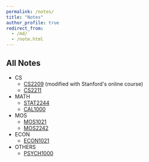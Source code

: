 ```yaml
---
permalink: /notes/
title: "Notes"
author_profile: true
redirect_from:
  - /md/
  - /note.html
---
```



##  All Notes

  * CS
      * [CS2209](https://smallsillyshawn.github.io/files/Stanford%20Logic.html) (modified with Stanford's online course)
      * [CS2211](https://smallsillyshawn.github.io/files/CS2211.html)
  * MATH
      * [STAT2244](https://smallsillyshawn.github.io/files/STAT2244.html)
      * [CAL1000](https://smallsillyshawn.github.io/files/CAL1000.pdf)
  * MOS
      * [MOS1021](https://smallsillyshawn.github.io/files/MOS1021.pdf)
      * [MOS2242](https://smallsillyshawn.github.io/files/MOS2242.html)
  * ECON
      * [ECON1021](https://smallsillyshawn.github.io/files/ECON1021.pdf)
  * OTHERS
      * [PSYCH1000](https://smallsillyshawn.github.io/files/PSYCH1000.pdf)
